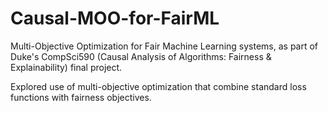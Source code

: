 # Causal-MOO-for-FairML
Multi-Objective Optimization for Fair Machine Learning systems, as part of Duke's CompSci590 (Causal Analysis of Algorithms: Fairness & Explainability) final project.

Explored use of multi-objective optimization that combine standard loss functions with fairness objectives. 
